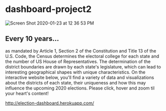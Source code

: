 # dashboard-project2
![Screen Shot 2020-01-23 at 12 36 53 PM](https://user-images.githubusercontent.com/54033512/73013447-f5418500-3ddd-11ea-8370-c15b08d51d64.png)
## Every 10 years...
as mandated by Article 1, Section 2 of the Constitution and Title 13 of the U.S. Code, the Census determines the electoral college for each state and the number of US House of Representatives. The determination of the district boundaries are drawn by each state's legislature, which can lead to interesting geographical shapes with unique characteristics. On the interactive website below, you'll find a variety of data and visualizations about the districts of each state, their uniqueness and how this may influence the upcoming 2020 elections. Please click, hover and zoom til your heart's content!

http://election-dashboard.herokuapp.com/
